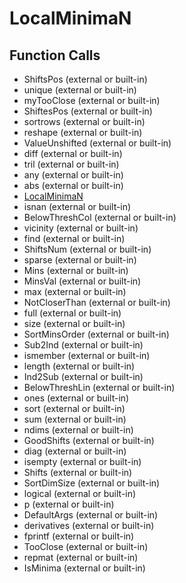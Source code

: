 # LocalMinimaN

## Function Calls
- ShiftsPos (external or built-in)
- unique (external or built-in)
- myTooClose (external or built-in)
- ShiftesPos (external or built-in)
- sortrows (external or built-in)
- reshape (external or built-in)
- ValueUnshifted (external or built-in)
- diff (external or built-in)
- tril (external or built-in)
- any (external or built-in)
- abs (external or built-in)
- [LocalMinimaN](LocalMinimaN.md)
- isnan (external or built-in)
- BelowThreshCol (external or built-in)
- vicinity  (external or built-in)
- find (external or built-in)
- ShiftsNum (external or built-in)
- sparse (external or built-in)
- Mins (external or built-in)
- MinsVal (external or built-in)
- max (external or built-in)
- NotCloserThan (external or built-in)
- full (external or built-in)
- size (external or built-in)
- SortMinsOrder (external or built-in)
- Sub2Ind (external or built-in)
- ismember (external or built-in)
- length (external or built-in)
- Ind2Sub (external or built-in)
- BelowThreshLin (external or built-in)
- ones (external or built-in)
- sort (external or built-in)
- sum (external or built-in)
- ndims (external or built-in)
- GoodShifts (external or built-in)
- diag (external or built-in)
- isempty (external or built-in)
- Shifts (external or built-in)
- SortDimSize (external or built-in)
- logical (external or built-in)
- p (external or built-in)
- DefaultArgs (external or built-in)
- derivatives  (external or built-in)
- fprintf (external or built-in)
- TooClose (external or built-in)
- repmat (external or built-in)
- IsMinima (external or built-in)
